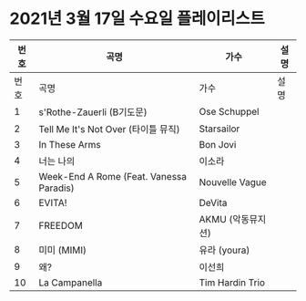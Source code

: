 # 2021년 3월 17일 수요일 플레이리스트

| 번호 | 곡명 | 가수 | 설명 |
|------|------|------|------|
| 번호 | 곡명 | 가수 | 설명 |
| 1 | s'Rothe-Zauerli (B기도문) | Ose Schuppel |  |
| 2 | Tell Me It's Not Over (타이틀 뮤직) | Starsailor |  |
| 3 | In These Arms | Bon Jovi |  |
| 4 | 너는 나의 | 이소라 |  |
| 5 | Week-End A Rome (Feat. Vanessa Paradis) | Nouvelle Vague |  |
| 6 | EVITA! | DeVita |  |
| 7 | FREEDOM | AKMU (악동뮤지션) |  |
| 8 | 미미 (MIMI) | 유라 (youra) |  |
| 9 | 왜? | 이선희 |  |
| 10 | La Campanella | Tim Hardin Trio |  |
